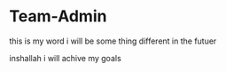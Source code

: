 # Team-Admin

this is my word i will be some thing different in the futuer


inshallah i will achive my goals
